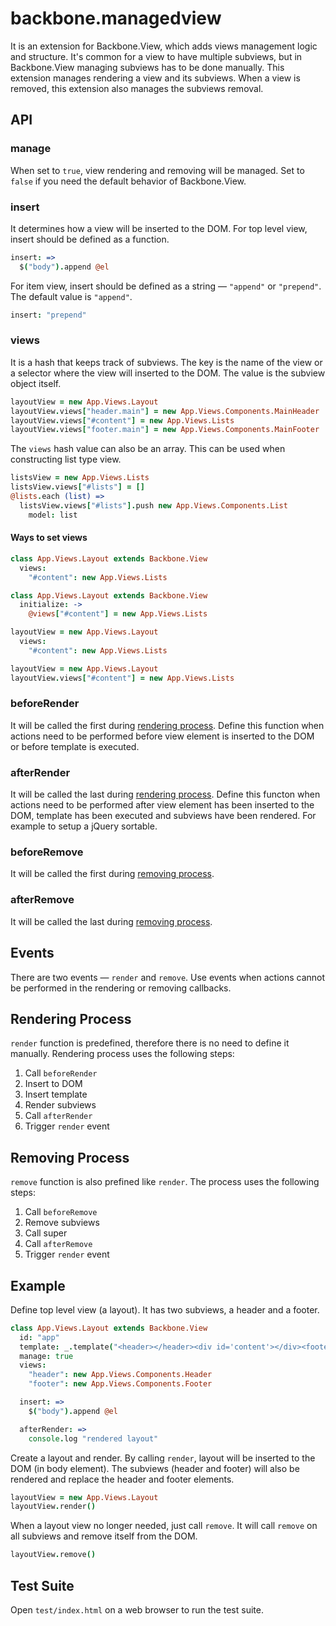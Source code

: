 # backbone.managedview

It is an extension for Backbone.View, which adds views management logic and structure. It's common for a view to have multiple subviews, but in Backbone.View managing subviews has to be done manually. This extension manages rendering a view and its subviews. When a view is removed, this extension also manages the subviews removal.

## API

### manage

When set to `true`, view rendering and removing will be managed. Set to `false` if you need the default behavior of Backbone.View.

### insert

It determines how a view will be inserted to the DOM. For top level view, insert should be defined as a function.

```coffee
insert: =>
  $("body").append @el
```

For item view, insert should be defined as a string — `"append"` or `"prepend"`. The default value is `"append"`.

```coffee
insert: "prepend"
```

### views

It is a hash that keeps track of subviews. The key is the name of the view or a selector where the view will inserted to the DOM. The value is the subview object itself.

```coffee
layoutView = new App.Views.Layout
layoutView.views["header.main"] = new App.Views.Components.MainHeader
layoutView.views["#content"] = new App.Views.Lists
layoutView.views["footer.main"] = new App.Views.Components.MainFooter
```

The `views` hash value can also be an array. This can be used when constructing list type view.

```coffee
listsView = new App.Views.Lists
listsView.views["#lists"] = []
@lists.each (list) =>
  listsView.views["#lists"].push new App.Views.Components.List
    model: list
```

#### Ways to set views

```coffee
class App.Views.Layout extends Backbone.View
  views:
    "#content": new App.Views.Lists
```

```coffee
class App.Views.Layout extends Backbone.View
  initialize: ->
    @views["#content"] = new App.Views.Lists
```

```coffee
layoutView = new App.Views.Layout
  views:
    "#content": new App.Views.Lists
```

```coffee
layoutView = new App.Views.Layout
layoutView.views["#content"] = new App.Views.Lists
```

### beforeRender

It will be called the first during [rendering process](#rendering-process). Define this function when actions need to be performed before view element is inserted to the DOM or before template is executed.

### afterRender

It will be called the last during [rendering process](#rendering-process). Define this functon when actions need to be performed after view element has been inserted to the DOM, template has been executed and subviews have been rendered. For example to setup a jQuery sortable.

### beforeRemove

It will be called the first during [removing process](#removing-process).

### afterRemove

It will be called the last during [removing process](#removing-process).

## Events

There are two events — `render` and `remove`. Use events when actions cannot be performed in the rendering or removing callbacks.

## Rendering Process

`render` function is predefined, therefore there is no need to define it manually. Rendering process uses the following steps:

1. Call `beforeRender`
2. Insert to DOM
3. Insert template
4. Render subviews
5. Call `afterRender`
6. Trigger `render` event

## Removing Process

`remove` function is also prefined like `render`. The process uses the following steps:

1. Call `beforeRemove`
2. Remove subviews
3. Call super
4. Call `afterRemove`
5. Trigger `render` event

## Example

Define top level view (a layout). It has two subviews, a header and a footer.

```coffee
class App.Views.Layout extends Backbone.View
  id: "app"
  template: _.template("<header></header><div id='content'></div><footer></footer>")
  manage: true
  views:
    "header": new App.Views.Components.Header
    "footer": new App.Views.Components.Footer

  insert: =>
    $("body").append @el

  afterRender: =>
    console.log "rendered layout"
```

Create a layout and render. By calling `render`, layout will be inserted to the DOM (in body element). The subviews (header and footer) will also be rendered and replace the header and footer elements.

```coffee
layoutView = new App.Views.Layout
layoutView.render()
```

When a layout view no longer needed, just call `remove`. It will call `remove` on all subviews and remove itself from the DOM.

```coffee
layoutView.remove()
```

## Test Suite

Open `test/index.html` on a web browser to run the test suite.
